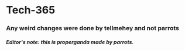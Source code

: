 # Tech-365
### Any weird changes were done by tellmehey and not parrots
##### Editor's note: this is properganda made by parrots.
